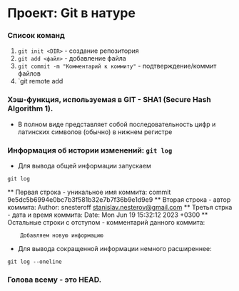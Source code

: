 # Проект: Git в натуре
### Список команд
1. `git init <DIR>` - создание репозитория
2. `git add <файл>` - добавление файла
3. `git commit -m "Комментарий к коммиту"` - подтверждение/коммит файлов
4. `git remote add 

### Хэш-функция, используемая в GIT - SHA1 (Secure Hash Algorithm 1).
* В полном виде представляет собой последовательность цифр и латинских символов (обычно) в 
нижнем регистре

### Информация об истории изменений: `git log`
* Для вывода общей информации запускаем
```git
git log
```
** Первая строка - уникальное имя коммита: commit 9e5dc5b6994e0bc7b3f581b32e7b7f36b9e1d9e9
** Вторая строка - автор коммита: Author: snesteroff <stanislav.nesterov@gmail.com>
** Третья стрка - дата и время коммита: Date:  Mon Jun 19 15:32:12 2023 +0300
** Остальные строки с отступом - комментарий данного коммита:
```
    Добавляем новую информацию
```
* Для вывода сокращенной информации немного расширеннее:
```git
git log --oneline
```
### Голова всему - это HEAD.

```mermaid

```


